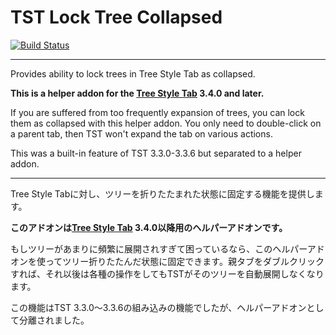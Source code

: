 # TST Lock Tree Collapsed

[![Build Status](https://travis-ci.org/piroor/tst-lock-tree-collapsed.svg?branch=master)](https://travis-ci.org/piroor/tst-lock-tree-collapsed)

----

Provides ability to lock trees in Tree Style Tab  as collapsed.

<strong>This is a helper addon for the <a href="https://addons.mozilla.org/firefox/addon/tree-style-tab/">Tree Style Tab</a> 3.4.0 and later.</strong>

If you are suffered from too frequently expansion of trees, you can lock them as collapsed with this helper addon. You only need to double-click on a parent tab, then TST won't expand the tab on various actions.

This was a built-in feature of TST 3.3.0-3.3.6 but separated to a helper addon.

----

Tree Style Tabに対し、ツリーを折りたたまれた状態に固定する機能を提供します。

<strong>このアドオンは<a href="https://addons.mozilla.org/firefox/addon/tree-style-tab/">Tree Style Tab</a> 3.4.0以降用のヘルパーアドオンです。</strong>

もしツリーがあまりに頻繁に展開されすぎて困っているなら、このヘルパーアドオンを使ってツリー折りたたんだ状態に固定できます。親タブをダブルクリックすれば、それ以後は各種の操作をしてもTSTがそのツリーを自動展開しなくなります。

この機能はTST 3.3.0～3.3.6の組み込みの機能でしたが、ヘルパーアドオンとして分離されました。
